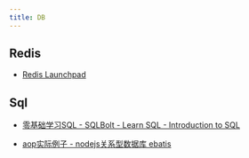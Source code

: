 ```yaml
---
title: DB
---
```


## Redis

- [Redis Launchpad](https://launchpad.redis.com/)

## Sql

- [零基础学习SQL - SQLBolt - Learn SQL - Introduction to SQL](https://sqlbolt.com/)

- [aop实际例子 - nodejs关系型数据库 ebatis](https://github.com/muzin/ebatis/blob/master/docs/zh_cn/index.md)
